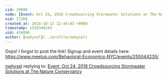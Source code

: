 ```yaml
---
cid: 20890
node: [Event: Oct 24, 2018 Crowdsourcing Stormwater Solutions at The Nature Conservancy](../notes/nwhysel/10-10-2018/event-oct-24-2018-crowdsourcing-stormwater-solutions-at-the-nature-conservancy)
nid: 17268
created_at: 2018-10-12 12:44:03 +0000
timestamp: 1539348243
uid: 434096
author: [nwhysel](../profile/nwhysel)
---
```


Oops! I forgot to post the link! Signup and event details here: https://www.meetup.com/Behavioral-Economics-NYC/events/255044235/

[nwhysel](../profile/nwhysel) replying to: [Event: Oct 24, 2018 Crowdsourcing Stormwater Solutions at The Nature Conservancy](../notes/nwhysel/10-10-2018/event-oct-24-2018-crowdsourcing-stormwater-solutions-at-the-nature-conservancy)

